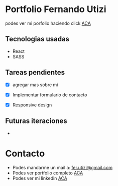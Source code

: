 # Portfolio Fernando Utizi

podes ver mi porfolio haciendo click [ACA](https://ferutizi.github.io/Portfolio/)

## Tecnologias usadas

- React
- SASS


## Tareas pendientes

- [x] agregar mas sobre mi
- [x] Implementar formulario de contacto
- [x] Responsive design


## Futuras iteraciones

- 

# Contacto

- Podes mandarme un mail a: fer.utizi@gmail.com
- Podes ver portfolio completo [ACA](https://ferutizi.github.io/Portfolio/)
- Podes ver mi linkedin [ACA](https://www.linkedin.com/in/fernando-utizi-2a72a3233/)
